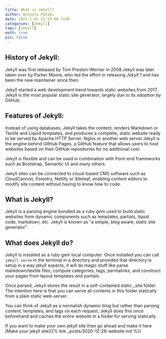 ```yaml
---
title: What is Jekyll?
author: Achyuta Pataki
date: 2021-1-01 21:15:00 +530
categories: [Jekyll]
tags: [jekyll]
math: true
pin: false
---
```



## History of Jekyll:
Jekyll was first released by Tom Preston-Werner in 2008.Jekyll was later taken over by Parker Moore, who led the effort in releasing *Jekyll 1* and has been the new maintainer since then.

Jekyll started a web development trend towards static websites.from 2017, Jekyll is the most popular static site generator, largely due to its adoption by GitHub.

## Features of Jekyll:
Instead of using databases, Jekyll takes the content, renders Markdown or Textile and Liquid templates, and produces a complete, static website ready to be served by Apache HTTP Server, Nginx or another web server.Jekyll is the engine behind GitHub Pages, a GitHub feature that allows users to host websites based on their GitHub repositories for no additional cost. 

Jekyll is flexible and can be used in combination with front-end frameworks such as Bootstrap, Semantic UI and many others. 

Jekyll sites can be connected to cloud-based CMS software such as CloudCannon, Forestry, Netlify or Siteleaf, enabling content editors to modify site content without having to know how to code.

## What is Jekyll?
Jekyll is a parsing engine bundled as a ruby gem used to build static websites from dynamic components such as templates, partials, liquid code, markdown, etc. Jekyll is known as "a simple, blog aware, static site generator".

## What does Jekyll do?
Jekyll is installed as a ruby gem local computer. Once installed you can call `jekyll serve` in the terminal in a directory and provided that directory is setup in a way jekyll expects, it will do magic stuff like parse markdown/textile files, compute categories, tags, permalinks, and construct your pages from layout templates and partials.

Once parsed, Jekyll stores the result in a self-contained static _site folder. The intention here is that you can serve all contents in this folder statically from a plain static web-server.

You can think of Jekyll as a normalish dynamic blog but rather than parsing content, templates, and tags on each request, Jekyll does this once beforehand and caches the entire website in a folder for serving statically.

If you want to make your own jekyll site then go ahead and make it here [Make your jekyll site]({% link _posts/2020-12-28-website.md %})



